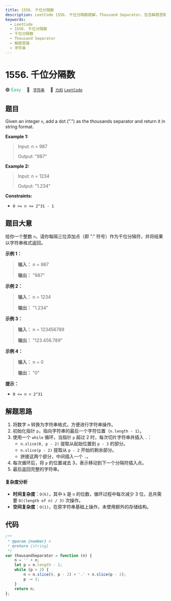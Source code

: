 ```yaml
---
title: 1556. 千位分隔数
description: LeetCode 1556. 千位分隔数题解，Thousand Separator，包含解题思路、复杂度分析以及完整的 JavaScript 代码实现。
keywords:
  - LeetCode
  - 1556. 千位分隔数
  - 千位分隔数
  - Thousand Separator
  - 解题思路
  - 字符串
---
```


# 1556. 千位分隔数

🟢 <font color=#15bd66>Easy</font>&emsp; 🔖&ensp; [`字符串`](/tag/string.md)&emsp; 🔗&ensp;[`力扣`](https://leetcode.cn/problems/thousand-separator) [`LeetCode`](https://leetcode.com/problems/thousand-separator)

## 题目

Given an integer `n`, add a dot (".") as the thousands separator and return it
in string format.

**Example 1:**

> Input: n = 987
>
> Output: "987"

**Example 2:**

> Input: n = 1234
>
> Output: "1.234"

**Constraints:**

- `0 <= n <= 2^31 - 1`

## 题目大意

给你一个整数 `n`，请你每隔三位添加点（即 "." 符号）作为千位分隔符，并将结果以字符串格式返回。

**示例 1：**

> **输入：** n = 987
>
> **输出：** "987"

**示例 2：**

> **输入：** n = 1234
>
> **输出：** "1.234"

**示例 3：**

> **输入：** n = 123456789
>
> **输出：** "123.456.789"

**示例 4：**

> **输入：** n = 0
>
> **输出：** "0"

**提示：**

- `0 <= n < 2^31`

## 解题思路

1. 将数字 `n` 转换为字符串格式，方便进行字符串操作。
2. 初始化指针 `p`，指向字符串的最后一个字符位置（`n.length - 1`）。
3. 使用一个 `while` 循环，当指针 `p` 超过 2 时，每次切片字符串并插入 `.`：
   - `n.slice(0, p - 2)` 提取从起始位置到 `p - 3` 的部分。
   - `n.slice(p - 2)` 提取从 `p - 2` 开始的剩余部分。
   - 拼接这两个部分，中间插入一个 `.`。
4. 每次循环后，将 `p` 的位置减去 3，表示移动到下一个分隔符插入点。
5. 最后返回完整的字符串。

#### 复杂度分析

- **时间复杂度**：`O(k)`，其中 `k` 是 `n` 的位数，循环过程中每次减少 3 位，总共需要 `O((length of n) / 3)` 次操作。
- **空间复杂度**：`O(1)`，在原字符串基础上操作，未使用额外的存储结构。

## 代码

```javascript
/**
 * @param {number} n
 * @return {string}
 */
var thousandSeparator = function (n) {
	n = '' + n;
	let p = n.length - 1;
	while (p > 2) {
		n = n.slice(0, p - 2) + '.' + n.slice(p - 2);
		p -= 3;
	}
	return n;
};
```
